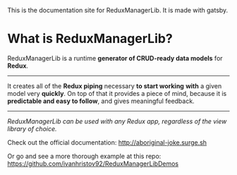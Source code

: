 This is the documentation site for ReduxManagerLib. It is made with gatsby.

# What is ReduxManagerLib?

ReduxManagerLib is a runtime **generator of CRUD-ready data models** for **Redux**.


***

It creates all of the **Redux piping** necessary **to start working** **with** a given model very **quickly**. On top of that it provides a piece of mind, because it is **predictable and easy to follow**, and gives meaningful feedback.


***

_ReduxManagerLib can be used with any Redux app, regardless of the view library of choice._



Check out the official documentation:
http://aboriginal-joke.surge.sh

Or go and see a more thorough example at this repo:
https://github.com/ivanhristov92/ReduxManagerLibDemos